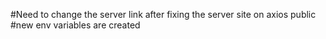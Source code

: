 #Need to change the server link after fixing the server site on axios public 
#new env variables are created 
